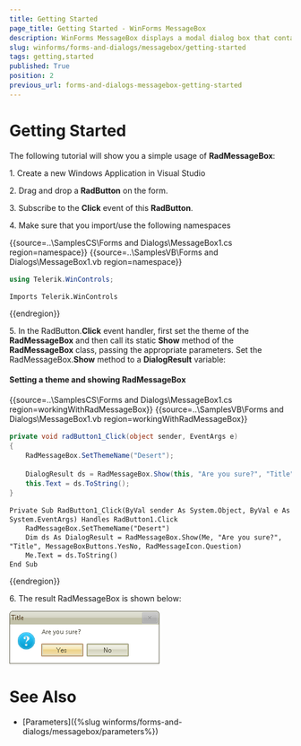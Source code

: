 ```yaml
---
title: Getting Started
page_title: Getting Started - WinForms MessageBox
description: WinForms MessageBox displays a modal dialog box that contains a system icon, a set of buttons, and a brief application-specific message, such as status or error information.
slug: winforms/forms-and-dialogs/messagebox/getting-started
tags: getting,started
published: True
position: 2
previous_url: forms-and-dialogs-messagebox-getting-started
---
```


# Getting Started

The following tutorial will show you a simple usage of __RadMessageBox__:

1\. Create a new Windows Application in Visual Studio

2\. Drag and drop a __RadButton__ on the form.

3\. Subscribe to the __Click__ event of this __RadButton__.

4\. Make sure that you import/use the following namespaces 

{{source=..\SamplesCS\Forms and Dialogs\MessageBox1.cs region=namespace}} 
{{source=..\SamplesVB\Forms and Dialogs\MessageBox1.vb region=namespace}} 

````C#
using Telerik.WinControls;

````
````VB.NET
Imports Telerik.WinControls

````

{{endregion}} 
 

5\. In the RadButton.__Click__ event handler, first set the theme of the __RadMessageBox__ and then call its static __Show__ method of the __RadMessageBox__ class, passing the appropriate parameters. Set the RadMessageBox.__Show__ method to a __DialogResult__ variable: 

#### Setting a theme and showing RadMessageBox 

{{source=..\SamplesCS\Forms and Dialogs\MessageBox1.cs region=workingWithRadMessageBox}} 
{{source=..\SamplesVB\Forms and Dialogs\MessageBox1.vb region=workingWithRadMessageBox}} 

````C#
private void radButton1_Click(object sender, EventArgs e)
{
    RadMessageBox.SetThemeName("Desert");
    
    DialogResult ds = RadMessageBox.Show(this, "Are you sure?", "Title", MessageBoxButtons.YesNo, RadMessageIcon.Question);
    this.Text = ds.ToString();
}

````
````VB.NET
Private Sub RadButton1_Click(ByVal sender As System.Object, ByVal e As System.EventArgs) Handles RadButton1.Click
    RadMessageBox.SetThemeName("Desert")
    Dim ds As DialogResult = RadMessageBox.Show(Me, "Are you sure?", "Title", MessageBoxButtons.YesNo, RadMessageIcon.Question)
    Me.Text = ds.ToString()
End Sub

````

{{endregion}} 

6\. The result RadMessageBox is shown below:
    
![forms-and-dialogs-messagebox-getting-started 001](images/forms-and-dialogs-messagebox-getting-started001.png)

# See Also

* [Parameters]({%slug winforms/forms-and-dialogs/messagebox/parameters%})


